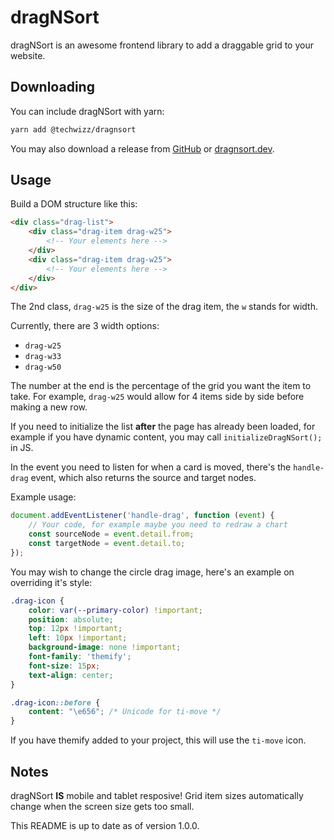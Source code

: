 # dragNSort

dragNSort is an awesome frontend library to add a draggable grid to your website.

## Downloading

You can include dragNSort with yarn:

```bash
yarn add @techwizz/dragnsort
```

You may also download a release from [GitHub](https://github.com/Techwizz-somboo/dragnsort/releases) or [dragnsort.dev](https://dragnsort.dev).

## Usage

Build a DOM structure like this:

```html
<div class="drag-list">
    <div class="drag-item drag-w25">
        <!-- Your elements here -->
    </div>
    <div class="drag-item drag-w25">
        <!-- Your elements here -->
    </div>
</div>
```

The 2nd class, `drag-w25` is the size of the drag item, the `w` stands for width.

Currently, there are 3 width options:
* `drag-w25`
* `drag-w33`
* `drag-w50`

The number at the end is the percentage of the grid you want the item to take. For example, `drag-w25` would allow for 4 items side by side before making a new row.

If you need to initialize the list **after** the page has already been loaded, for example if you have dynamic content, you may call `initializeDragNSort();` in JS.

In the event you need to listen for when a card is moved, there's the `handle-drag` event, which also returns the source and target nodes.

Example usage:

```js
document.addEventListener('handle-drag', function (event) {
    // Your code, for example maybe you need to redraw a chart
    const sourceNode = event.detail.from;
    const targetNode = event.detail.to;
});
```

You may wish to change the circle drag image, here's an example on overriding it's style:

```css
.drag-icon {
    color: var(--primary-color) !important;
    position: absolute;
    top: 12px !important;
    left: 10px !important;
    background-image: none !important;
    font-family: 'themify';
    font-size: 15px;
    text-align: center;
}

.drag-icon::before {
    content: "\e656"; /* Unicode for ti-move */
}
```

If you have themify added to your project, this will use the `ti-move` icon.

## Notes

dragNSort **IS** mobile and tablet resposive! Grid item sizes automatically change when the screen size gets too small.

This README is up to date as of version 1.0.0.
